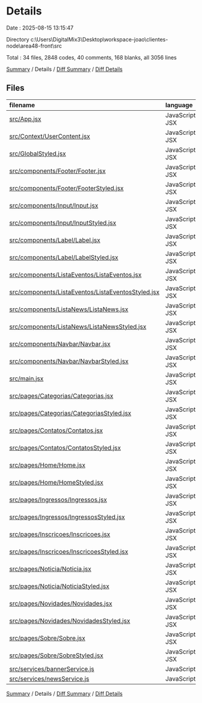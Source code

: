 # Details

Date : 2025-08-15 13:15:47

Directory c:\\Users\\DigitalMix3\\Desktop\\workspace-joao\\clientes-node\\area48-front\\src

Total : 34 files,  2848 codes, 40 comments, 168 blanks, all 3056 lines

[Summary](results.md) / Details / [Diff Summary](diff.md) / [Diff Details](diff-details.md)

## Files
| filename | language | code | comment | blank | total |
| :--- | :--- | ---: | ---: | ---: | ---: |
| [src/App.jsx](/src/App.jsx) | JavaScript JSX | 5 | 0 | 2 | 7 |
| [src/Context/UserContent.jsx](/src/Context/UserContent.jsx) | JavaScript JSX | 13 | 1 | 6 | 20 |
| [src/GlobalStyled.jsx](/src/GlobalStyled.jsx) | JavaScript JSX | 247 | 0 | 2 | 249 |
| [src/components/Footer/Footer.jsx](/src/components/Footer/Footer.jsx) | JavaScript JSX | 28 | 0 | 2 | 30 |
| [src/components/Footer/FooterStyled.jsx](/src/components/Footer/FooterStyled.jsx) | JavaScript JSX | 29 | 0 | 2 | 31 |
| [src/components/Input/Input.jsx](/src/components/Input/Input.jsx) | JavaScript JSX | 36 | 0 | 3 | 39 |
| [src/components/Input/InputStyled.jsx](/src/components/Input/InputStyled.jsx) | JavaScript JSX | 28 | 0 | 2 | 30 |
| [src/components/Label/Label.jsx](/src/components/Label/Label.jsx) | JavaScript JSX | 4 | 0 | 2 | 6 |
| [src/components/Label/LabelStyled.jsx](/src/components/Label/LabelStyled.jsx) | JavaScript JSX | 6 | 0 | 2 | 8 |
| [src/components/ListaEventos/ListaEventos.jsx](/src/components/ListaEventos/ListaEventos.jsx) | JavaScript JSX | 173 | 0 | 17 | 190 |
| [src/components/ListaEventos/ListaEventosStyled.jsx](/src/components/ListaEventos/ListaEventosStyled.jsx) | JavaScript JSX | 135 | 0 | 2 | 137 |
| [src/components/ListaNews/ListaNews.jsx](/src/components/ListaNews/ListaNews.jsx) | JavaScript JSX | 69 | 1 | 7 | 77 |
| [src/components/ListaNews/ListaNewsStyled.jsx](/src/components/ListaNews/ListaNewsStyled.jsx) | JavaScript JSX | 81 | 0 | 2 | 83 |
| [src/components/Navbar/Navbar.jsx](/src/components/Navbar/Navbar.jsx) | JavaScript JSX | 99 | 0 | 14 | 113 |
| [src/components/Navbar/NavbarStyled.jsx](/src/components/Navbar/NavbarStyled.jsx) | JavaScript JSX | 167 | 0 | 4 | 171 |
| [src/main.jsx](/src/main.jsx) | JavaScript JSX | 62 | 2 | 3 | 67 |
| [src/pages/Categorias/Categorias.jsx](/src/pages/Categorias/Categorias.jsx) | JavaScript JSX | 58 | 0 | 2 | 60 |
| [src/pages/Categorias/CategoriasStyled.jsx](/src/pages/Categorias/CategoriasStyled.jsx) | JavaScript JSX | 73 | 0 | 2 | 75 |
| [src/pages/Contatos/Contatos.jsx](/src/pages/Contatos/Contatos.jsx) | JavaScript JSX | 47 | 0 | 2 | 49 |
| [src/pages/Contatos/ContatosStyled.jsx](/src/pages/Contatos/ContatosStyled.jsx) | JavaScript JSX | 18 | 0 | 2 | 20 |
| [src/pages/Home/Home.jsx](/src/pages/Home/Home.jsx) | JavaScript JSX | 258 | 24 | 19 | 301 |
| [src/pages/Home/HomeStyled.jsx](/src/pages/Home/HomeStyled.jsx) | JavaScript JSX | 402 | 2 | 13 | 417 |
| [src/pages/Ingressos/Ingressos.jsx](/src/pages/Ingressos/Ingressos.jsx) | JavaScript JSX | 62 | 0 | 2 | 64 |
| [src/pages/Ingressos/IngressosStyled.jsx](/src/pages/Ingressos/IngressosStyled.jsx) | JavaScript JSX | 51 | 0 | 2 | 53 |
| [src/pages/Inscricoes/Inscricoes.jsx](/src/pages/Inscricoes/Inscricoes.jsx) | JavaScript JSX | 30 | 0 | 2 | 32 |
| [src/pages/Inscricoes/InscricoesStyled.jsx](/src/pages/Inscricoes/InscricoesStyled.jsx) | JavaScript JSX | 40 | 0 | 2 | 42 |
| [src/pages/Noticia/Noticia.jsx](/src/pages/Noticia/Noticia.jsx) | JavaScript JSX | 90 | 0 | 11 | 101 |
| [src/pages/Noticia/NoticiaStyled.jsx](/src/pages/Noticia/NoticiaStyled.jsx) | JavaScript JSX | 64 | 0 | 2 | 66 |
| [src/pages/Novidades/Novidades.jsx](/src/pages/Novidades/Novidades.jsx) | JavaScript JSX | 124 | 6 | 7 | 137 |
| [src/pages/Novidades/NovidadesStyled.jsx](/src/pages/Novidades/NovidadesStyled.jsx) | JavaScript JSX | 120 | 0 | 2 | 122 |
| [src/pages/Sobre/Sobre.jsx](/src/pages/Sobre/Sobre.jsx) | JavaScript JSX | 110 | 4 | 12 | 126 |
| [src/pages/Sobre/SobreStyled.jsx](/src/pages/Sobre/SobreStyled.jsx) | JavaScript JSX | 68 | 0 | 2 | 70 |
| [src/services/bannerService.js](/src/services/bannerService.js) | JavaScript | 14 | 0 | 4 | 18 |
| [src/services/newsService.js](/src/services/newsService.js) | JavaScript | 37 | 0 | 8 | 45 |

[Summary](results.md) / Details / [Diff Summary](diff.md) / [Diff Details](diff-details.md)